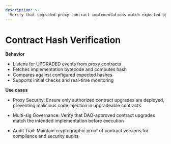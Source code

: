 ```yaml
---
description: >-
  Verify that upgraded proxy contract implementations match expected bytecode hashes, preventing malicious upgrades and ensuring code integrity. 
---
```


# Contract Hash Verification

**Behavior**  
* Listens for UPGRADED events from proxy contracts
* Fetches implementation bytecode and computes hash
* Compares against configured expected hashes
* Supports initial checks and real-time monitoring

**Use cases**  
* Proxy Security: Ensure only authorized contract upgrades are deployed, preventing malicious code injection in upgradeable contracts

* Multi-sig Governance: Verify that DAO-approved contract upgrades match the intended implementation before execution

* Audit Trail: Maintain cryptographic proof of contract versions for compliance and security audits